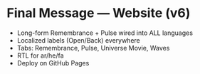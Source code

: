 # Final Message — Website (v6)

- Long-form Remembrance + Pulse wired into ALL languages
- Localized labels (Open/Back) everywhere
- Tabs: Remembrance, Pulse, Universe Movie, Waves
- RTL for ar/he/fa
- Deploy on GitHub Pages
